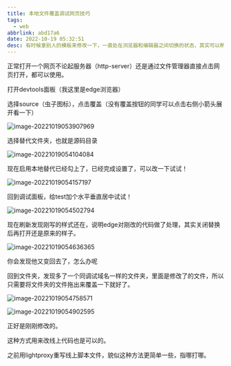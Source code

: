 ```yaml
---
title: 本地文件覆盖调试网页技巧
tags:
  - web
abbrlink: abd17a6
date: 2022-10-19 05:32:51
desc: 有时候拿别人的模板来修改一下，一直处在浏览器和编辑器之间切换的状态，其实可以稍微设置一下，让你在devtools的修改可以直接覆盖代码，立即生效。
---
```






正常打开一个网页不论起服务器（http-server）还是通过文件管理器直接点击网页打开，都可以使用。

打开devtools面板（我这里是edge浏览器）

选择source（虫子图标），点击覆盖（没有覆盖按钮的同学可以点击右侧小箭头展开看一下）

![image-20221019053907969](本地文件覆盖调试网页技巧/image-20221019053907969.png)

选择替代文件夹，也就是源码目录

![image-20221019054104084](本地文件覆盖调试网页技巧/image-20221019054104084.png)

现在启用本地替代已经勾上了，已经完成设置了，可以改一下试试！

![image-20221019054157197](本地文件覆盖调试网页技巧/image-20221019054157197.png)

回到调试面板，给test加个水平垂直居中试试！

![image-20221019054502794](本地文件覆盖调试网页技巧/image-20221019054502794.png)

现在刷新发现刚写的样式还在，说明edge对刚改的代码做了处理，其实关闭替换后再打开还是原来的样子。

![image-20221019054636365](本地文件覆盖调试网页技巧/image-20221019054636365.png)

你会发现他又变回去了，怎么办呢

回到文件夹，发现多了一个同调试域名一样的文件夹，里面是修改了的文件，所以只需要将文件夹的文件拖出来覆盖一下就好了。

![image-20221019054758571](本地文件覆盖调试网页技巧/image-20221019054758571.png)

![image-20221019054902595](本地文件覆盖调试网页技巧/image-20221019054902595.png)

正好是刚刚修改的。

这种方式用来改线上代码也是可以的。

之前用lightproxy重写线上脚本文件，貌似这种方法更简单一些，指哪打哪。
